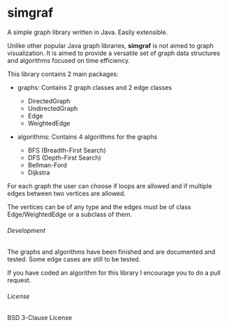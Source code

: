 # simgraf
A simple graph library written in Java.
Easily extensible.

Unlike other popular Java graph libraries, <b>simgraf</b> is not aimed to graph visualization. It is aimed to provide a versatile set of graph data structures and algorithms focused on time efficiency.  

This library contains 2 main packages:
* graphs: Contains 2 graph classes and 2 edge classes
    * DirectedGraph
    * UndirectedGraph
    * Edge
    * WeightedEdge


* algorithms: Contains 4 algorithms for the graphs
    * BFS (Breadth-First Search)
    * DFS (Depth-First Search)
    * Bellman-Ford
    * Dijkstra

For each graph the user can choose if loops are allowed and if multiple edges between two vertices are allowed.

The vertices can be of any type and the edges must be of class Edge/WeightedEdge or a subclass of them.

###### Development

The graphs and algorithms have been finished and are documented and tested. Some edge cases are still to be tested.

If you have coded an algorithm for this library I encourage you to do a pull request.

###### License

BSD 3-Clause License
